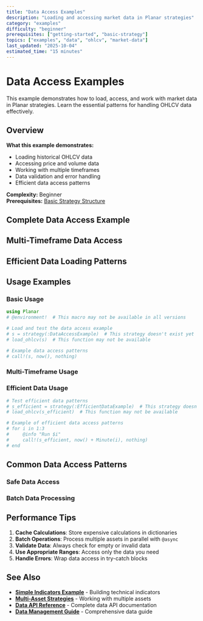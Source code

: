 ```yaml
---
title: "Data Access Examples"
description: "Loading and accessing market data in Planar strategies"
category: "examples"
difficulty: "beginner"
prerequisites: ["getting-started", "basic-strategy"]
topics: ["examples", "data", "ohlcv", "market-data"]
last_updated: "2025-10-04"
estimated_time: "15 minutes"
---
```


# Data Access Examples

This example demonstrates how to load, access, and work with market data in Planar strategies. Learn the essential patterns for handling OHLCV data effectively.

## Overview

**What this example demonstrates:**
- Loading historical OHLCV data
- Accessing price and volume data
- Working with multiple timeframes
- Data validation and error handling
- Efficient data access patterns

**Complexity:** Beginner  
**Prerequisites:** [Basic Strategy Structure](../../getting-started/first-strategy.md)

## Complete Data Access Example


## Multi-Timeframe Data Access


## Efficient Data Loading Patterns


## Usage Examples

### Basic Usage
```julia
using Planar
# @environment!  # This macro may not be available in all versions

# Load and test the data access example
# s = strategy(:DataAccessExample)  # This strategy doesn't exist yet
# load_ohlcv(s)  # This function may not be available

# Example data access patterns
# call!(s, now(), nothing)
```

### Multi-Timeframe Usage

### Efficient Data Usage
```julia
# Test efficient data patterns
# s_efficient = strategy(:EfficientDataExample)  # This strategy doesn't exist yet
# load_ohlcv(s_efficient)  # This function may not be available

# Example of efficient data access patterns
# for i in 1:3
#     @info "Run $i"
#     call!(s_efficient, now() + Minute(i), nothing)
# end
```

## Common Data Access Patterns

### Safe Data Access

### Batch Data Processing

## Performance Tips

1. **Cache Calculations**: Store expensive calculations in dictionaries
2. **Batch Operations**: Process multiple assets in parallel with `@async`
3. **Validate Data**: Always check for empty or invalid data
4. **Use Appropriate Ranges**: Access only the data you need
5. **Handle Errors**: Wrap data access in try-catch blocks

## See Also

- **[Simple Indicators Example](simple-indicators.md)** - Building technical indicators
- **[Multi-Asset Strategies](#multi-asset)** - Working with multiple assets
- **[Data API Reference](../../data.md)** - Complete data API documentation
- **[Data Management Guide](../../guides/data-management.md)** - Comprehensive data guide